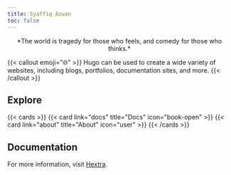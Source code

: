 ```yaml
---
title: Syaffiq Azwan
toc: false
---
```

  
  
<p align="center">
*The world is tragedy for those who feels, and comedy for those who thinks.*  
</p>  


  
  


{{< callout emoji="🌐" >}}
  Hugo can be used to create a wide variety of websites, including blogs, portfolios, documentation sites, and more.
{{< /callout >}}

## Explore

{{< cards >}}
  {{< card link="docs" title="Docs" icon="book-open" >}}
  {{< card link="about" title="About" icon="user" >}}
{{< /cards >}}

## Documentation

For more information, visit [Hextra](https://imfing.github.io/hextra).
